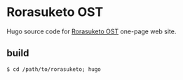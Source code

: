 # Rorasuketo OST

Hugo source code for [Rorasuketo OST](https://nebyoolae.com/rora) one-page web site.

## build

`$ cd /path/to/rorasuketo; hugo`
